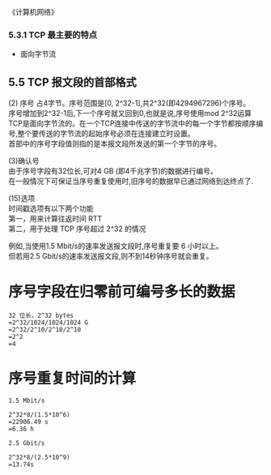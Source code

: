 《计算机网络》
### 5.3.1 TCP 最主要的特点
* 面向字节流

## 5.5 TCP 报文段的首部格式
(2) 序号
占4字节。序号范围是[0, 2^32-1],共2^32(即4294967296)个序号。  
序号增加到2^32-1后,下一个序号就又回到0,也就是说,序号使用mod 2^32运算  
TCP是面向字节流的。在一个TCP连接中传送的字节流中的每一个字节都按顺序编号,整个要传送的字节流的起始序号必须在连接建立时设置。  
首部中的序号字段值则指的是本报文段所发送的第一个字节的序号。


(3)确认号  
由于序号字段有32位长,可对4 GB (即4千兆字节)的数据进行编号。  
在一般情况下可保证当序号重复使用时,旧序号的数据早已通过网络到达终点了.

(15)选项  
时间戳选项有以下两个功能  
第一，用来计算往返时间 RTT  
第二，用于处理 TCP 序号超过 2^32 的情况  

例如,当使用1.5 Mbit/s的速率发送报文段时,序号重复要 6 小时以上。  
但若用2.5 Gbit/s的速率发送报文段,则不到14秒钟序号就会重复。

# 序号字段在归零前可编号多长的数据
    32 位长，2^32 bytes
    =2^32/1024/1024/1024 G
    =2^32/2^10/2^10/2^10
    =2^2
    =4

# 序号重复时间的计算
    1.5 Mbit/s
    
    2^32*8/(1.5*10^6)
    =22906.49 s
    =6.36 h
    
    2.5 Gbit/s
    
    2^32*8/(2.5*10^9)
    =13.74s